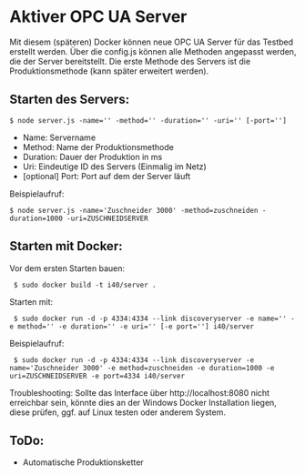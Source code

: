 # Aktiver OPC UA Server

Mit diesem (späteren) Docker können neue OPC UA Server für das Testbed erstellt werden.
Über die config.js können alle Methoden angepasst werden, die der Server bereitstellt.
Die erste Methode des Servers ist die Produktionsmethode (kann später erweitert werden).

## Starten des Servers:

``$ node server.js -name='' -method='' -duration='' -uri='' [-port='']``

- Name: Servername
- Method: Name der Produktionsmethode
- Duration: Dauer der Produktion in ms
- Uri: Eindeutige ID des Servers (Einmalig im Netz)
- [optional] Port: Port auf dem der Server läuft

Beispielaufruf:

``$ node server.js -name='Zuschneider 3000' -method=zuschneiden -duration=1000 -uri=ZUSCHNEIDSERVER``

## Starten mit Docker:

Vor dem ersten Starten bauen:

`` $ sudo docker build -t i40/server .``

Starten mit:

`` $ sudo docker run -d -p 4334:4334 --link discoveryserver -e name='' -e method='' -e duration='' -e uri='' [-e port=''] i40/server``

Beispielaufruf:

`` $ sudo docker run -d -p 4334:4334 --link discoveryserver -e name='Zuschneider 3000' -e method=zuschneiden -e duration=1000 -e uri=ZUSCHNEIDSERVER -e port=4334 i40/server``

Troubleshooting: Sollte das Interface über http://localhost:8080 nicht erreichbar sein, könnte dies an der Windows Docker Installation liegen, diese prüfen, ggf. auf Linux testen oder anderem System.

## ToDo:
- Automatische Produktionsketter
